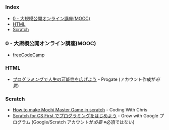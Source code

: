 ### Index

* [0 - 大規模公開オンライン講座(MOOC)](#0---mooc)
* [HTML](#HTML)
* [Scratch](#scratch)
  


### <a id="0---mooc"></a>0 - 大規模公開オンライン講座(MOOC)

* [freeCodeCamp](https://www.freecodecamp.org/japanese)

### HTML 
* [プログラミングで人生の可能性を広げよう](https://prog-8.com0) - Progate (アカウント作成が*必要*) 

### Scratch

* [How to make Mochi Master Game in scratch](https://www.youtube.com/watch?v=1cCth98Y2Lo) - Coding With Chris
* [Scratch for CS First でプログラミングをはじめよう](https://csfirst.withgoogle.com/c/cs-first/ja/welcome-to-cs-first/overview.html) - Grow with Google プログラム (Google/Scratch アカウントが*必要* ※必須ではない)





